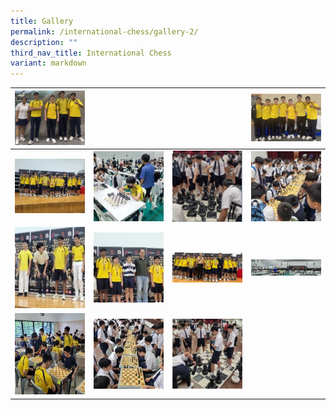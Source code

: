```yaml
---
title: Gallery
permalink: /international-chess/gallery-2/
description: ""
third_nav_title: International Chess
variant: markdown
---
```

<table>
<thead>
  <tr>
    <th style="width:200px"><a href="/images/11.png"> <img src="/images/11.png" style="width:200px"></a></th>
    <th style="width:200px"></th>
    <th style="width:200px"></th>
		<th style="width:200px"><a href="/images/12.png"> <img src="/images/12.png" style="width:200px"></a></th>
  </tr>
</thead>
<tbody>
  <tr>
    <td style="text-align:center"><a href="/images/1.jpg"> <img src="/images/1.jpg" style="width:200px"></a></td>
    <td style="text-align:center"><a href="/images/2.jpg"> <img src="/images/2.jpg" style="width:200px"></a></td>
    <td style="text-align:center"><a href="/images/3.png"> <img src="/images/3.png" style="width:200px"></a></td>
    <td style="text-align:center"><a href="/images/4.jpg"> <img src="/images/4.jpg" style="width:200px"></a></td>
  </tr>
   <tr>
    <td style="text-align:center"><a href="/images/5.jpg"> <img src="/images/5.jpg" style="width:200px; height: 130px"></a></td>
    <td style="text-align:center"><a href="/images/6.jpg"> <img src="/images/6.jpg" style="width:200px"></a></td>
    <td style="text-align:center"><a href="/images/13.jpg"> <img src="/images/13.jpg" style="width:200px"></a></td>
    <td style="text-align:center"><a href="/images/14.jpg"> <img src="/images/14.jpg" style="width:200px"></a></td>
  </tr>
	<tr>
    <td style="text-align:center"><a href="/images/90.jpg"> <img src="/images/90.jpg" style="width:200px; height: 130px"></a></td>
    <td style="text-align:center"><a href="/images/91.jpg"> <img src="/images/91.jpg" style="width:200px"></a></td>
    <td style="text-align:center"><a href="/images/92.jpg"> <img src="/images/92.jpg" style="width:200px"></a></td>
    
  </tr>
</tbody>
</table>
